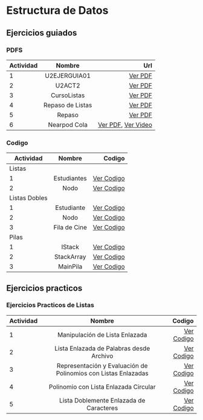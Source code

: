 # Estructura de Datos
## Ejercicios guiados
### PDFS
| Actividad        | Nombre           | Url  |
| ------------- |:-------------:| -----:|
| 1     | U2EJERGUIA01 | [Ver PDF](U2EJERGUIA01_PadiernaDelgadoRamiro.pdf)   |
| 2   |  U2ACT2    | [Ver PDF](U2ACT2_PadiernaDelgadoRamiro.pdf)   |
| 3 |  CursoListas     | [Ver PDF](CursoListas_PadiernaDelgadoRamiro.pdf)    |
| 4 |  Repaso de Listas     | [Ver PDF](Repaso_De_Listas_PadiernaDelgadoRamiro.pdf)    |
| 5 |  Repaso     | [Ver PDF](Repaso_PadiernaDelgadoRamiro.pdf)    |
| 6 |  Nearpod Cola     | [Ver PDF](Neardpod_Cola_PadiernaDelgadoRamiro.pdf), [Ver Video]("https://drive.google.com/file/d/1fpHAbGegU4IxaLewmZ6tLqtYK9EizH7l/view?usp=drive_link") |

### Codigo
| Actividad        | Nombre           | Codigo  |
| ------------- |:-------------:| -----:|
| Listas      |  |  |
| 1      | Estudiantes      |   [Ver Codigo](Listas_Estudiantes) |
| 2 | Nodo      |    [Ver Codigo](Lista_Nodo) |
| Listas Dobles |      |     |
| 1 | Estudiante      |    [Ver Codigo](ListaDoble_Estudiante) |
| 2 | Nodo      |    [Ver Codigo](ListaDoble_Nodo) |
| 3 | Fila de Cine     |    [Ver Codigo](ListaDoble_Fila_de_Cine) |
| Pilas |       |     |
| 1 | IStack     |    [Ver Codigo](pilas_IStack) |
| 2 | StackArray      |    [Ver Codigo](pilas_StackArray) |
| 3 | MainPila      |    [Ver Codigo](pilas_MainPila) |

## Ejercicios practicos
### Ejercicios Practicos de Listas 
| Actividad        | Nombre           | Codigo  |
| ------------- |:-------------:| -----:|
| 1      | Manipulación de Lista Enlazada  | [Ver Codigo](ManipulacionListaEnlazada) |
| 2      | Lista Enlazada de Palabras desde Archivo  | [Ver Codigo](PalabrasArchivo) |
| 3      | Representación y Evaluación de Polinomios con Listas Enlazadas | [Ver Codigo](Polinomios) |
| 4      | Polinomio con Lista Enlazada Circular | [Ver Codigo](PolinomioListaCircular) |
| 5      | Lista Doblemente Enlazada de Caracteres | [Ver Codigo](ListaDoblementeEnlazadaCaracteres) |


